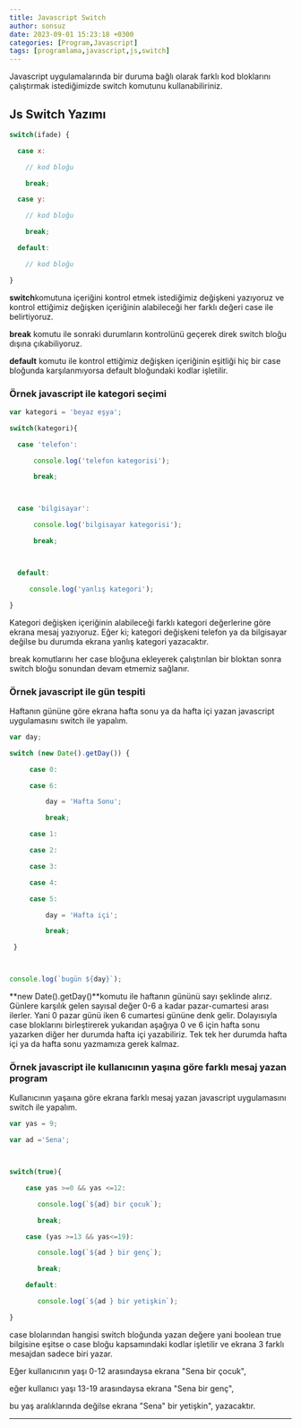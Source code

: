 ```yaml
---
title: Javascript Switch
author: sonsuz
date: 2023-09-01 15:23:18 +0300
categories: [Program,Javascript]
tags: [programlama,javascript,js,switch]
---
```





Javascript uygulamalarında bir duruma bağlı olarak farklı kod bloklarını çalıştırmak istediğimizde switch komutunu kullanabiliriniz.

## Js Switch Yazımı

```js
switch(ifade) {

  case x:

    // kod bloğu

    break;

  case y:

    // kod bloğu

    break;

  default:

    // kod bloğu

}
```

**switch**komutuna içeriğini kontrol etmek istediğimiz değişkeni yazıyoruz ve kontrol ettiğimiz değişken içeriğinin alabileceği her farklı değeri case ile belirtiyoruz.

**break** komutu ile sonraki durumların kontrolünü geçerek direk switch bloğu dışına çıkabiliyoruz.

**default** komutu ile kontrol ettiğimiz değişken içeriğinin eşitliği hiç bir case bloğunda karşılanmıyorsa default bloğundaki kodlar işletilir.

### Örnek javascript ile kategori seçimi

```js
var kategori = 'beyaz eşya';

switch(kategori){

  case 'telefon':

      console.log('telefon kategorisi');

      break;



  case 'bilgisayar':

      console.log('bilgisayar kategorisi');

      break;   



  default:

     console.log('yanlış kategori');

}


```

Kategori değişken içeriğinin alabileceği farklı kategori değerlerine göre ekrana mesaj yazıyoruz. Eğer ki; kategori değişkeni telefon ya da bilgisayar değilse bu durumda ekrana yanlış kategori yazacaktır. 

break komutlarını her case bloğuna ekleyerek çalıştırılan bir bloktan sonra switch bloğu sonundan devam etmemiz sağlanır.

### Örnek javascript ile gün tespiti

Haftanın gününe göre ekrana hafta sonu ya da hafta içi yazan javascript uygulamasını switch ile yapalım.

```js
var day;

switch (new Date().getDay()) {

     case 0:

     case 6:

         day = 'Hafta Sonu';

         break;

     case 1:

     case 2:

     case 3:

     case 4:

     case 5:       

         day = 'Hafta içi';

         break;

 }



console.log(`bugün ${day}`);


```

**new Date().getDay()**komutu ile haftanın gününü sayı şeklinde alırız. Günlere karşılık gelen sayısal değer 0-6 a kadar pazar-cumartesi arası ilerler. Yani 0 pazar günü iken 6 cumartesi gününe denk gelir. Dolayısıyla case bloklarını birleştirerek yukarıdan aşağıya 0 ve 6 için hafta sonu yazarken diğer her durumda hafta içi yazabiliriz. Tek tek her durumda hafta içi ya da hafta sonu yazmamıza gerek kalmaz.

### Örnek javascript ile kullanıcının yaşına göre farklı mesaj yazan program

Kullanıcının yaşaına göre ekrana farklı mesaj yazan javascript uygulamasını switch ile yapalım.

```js
var yas = 9;

var ad ='Sena';



switch(true){

    case yas >=0 && yas <=12:

       console.log(`${ad} bir çocuk`);

       break;

    case (yas >=13 && yas<=19):

       console.log(`${ad } bir genç`);

       break;

    default:

       console.log(`${ad } bir yetişkin`);

}
```

case blolarından hangisi switch bloğunda yazan değere yani boolean true bilgisine eşitse o case bloğu kapsamındaki kodlar işletilir ve ekrana 3 farklı mesajdan sadece biri yazar. 

Eğer kullanıcının yaşı 0-12 arasındaysa ekrana "Sena bir çocuk",

eğer kullanıcı yaşı 13-19 arasındaysa ekrana "Sena bir genç",

bu yaş aralıklarında değilse ekrana "Sena" bir yetişkin", yazacaktır.

---
